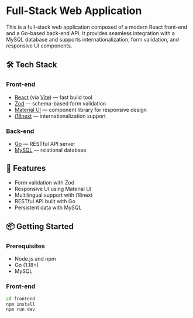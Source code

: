 # Full-Stack Web Application

This is a full-stack web application composed of a modern React front-end and a Go-based back-end API. It provides seamless integration with a MySQL database and supports internationalization, form validation, and responsive UI components.

## 🛠 Tech Stack

### Front-end
- [React](https://reactjs.org/) (via [Vite](https://vitejs.dev/)) — fast build tool
- [Zod](https://zod.dev/) — schema-based form validation
- [Material UI](https://mui.com/) — component library for responsive design
- [i18next](https://www.i18next.com/) — internationalization support

### Back-end
- [Go](https://golang.org/) — RESTful API server
- [MySQL](https://www.mysql.com/) — relational database

## 🚀 Features
- Form validation with Zod
- Responsive UI using Material UI
- Multilingual support with i18next
- RESTful API built with Go
- Persistent data with MySQL

## 📦 Getting Started

### Prerequisites
- Node.js and npm
- Go (1.18+)
- MySQL

### Front-end

```bash
cd frontend
npm install
npm run dev
